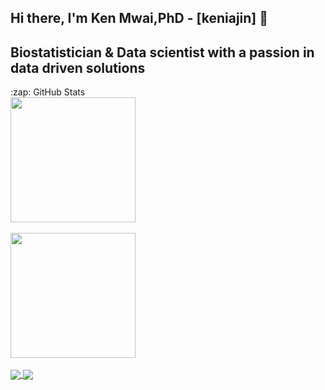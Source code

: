 ## Hi there, I'm Ken Mwai,PhD -  [keniajin] 👋 

## Biostatistician & Data scientist with a passion in data driven solutions
<summary> :zap:  GitHub Stats</summary>
<a href="https://github.com/keniajin">
  <img height=200 align="center" src="https://github-readme-stats-khaki-two.vercel.app/api?username=keniajin&show_icons=true&theme=algolia&hide=contribs,prs&card_width=320" />
</a>
<br>
<br>
<a href="https://github.com/keniajin">
  <img height=200 align="center" src="https://github-readme-stats-khaki-two.vercel.app/api/top-langs/?username=keniajin&size_weight=0&count_weight=1&langs_count=8&layout=compact&card_width=620" />
</a>
<br>
<br>
<a href="https://github.com/keniajin/protGear">
  <img align="center" src="https://github-readme-stats-khaki-two.vercel.app/api/pin/?username=keniajin&repo=protgear" />
</a>
<a href="https://github.com/keniajin">
  <img align="center" src="https://github-readme-stats-khaki-two.vercel.app/api/pin/?username=keniajin&repo=CAR_models" />
</a>




[portifolio]: http://www.keniajin.com/
[twitter]: https://twitter.com/keniajin
[youtube]: https://youtube.com/kenijain
[instagram]: https://instagram.com/kenniajin
[linkedin]: https://www.linkedin.com/in/kennmwai/


